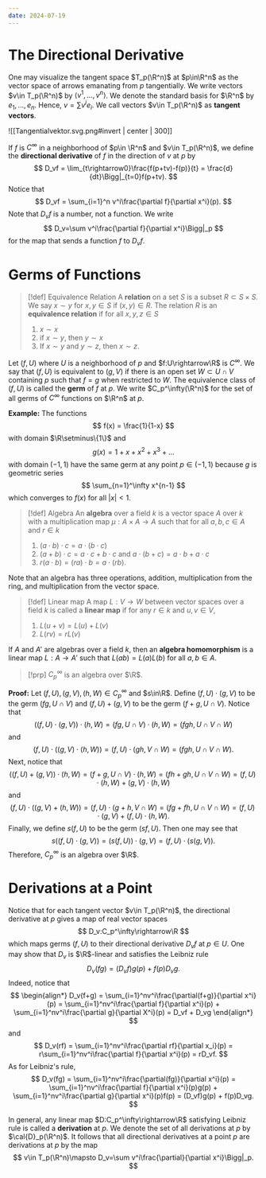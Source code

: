 ```yaml
---
date: 2024-07-19
---
```

# The Directional Derivative

One may visualize the tangent space $T_p(\R^n)$ at $p\in\R^n$ as the vector space of arrows emanating from $p$ tangentially. We write vectors $v\in T_p(\R^n)$ by $\langle v^1,\dots,v^n\rangle$. We denote the standard basis for $\R^n$ by $e_1,\dots, e_n$. Hence, $v=\sum v^ie_i$. We call vectors $v\in T_p(\R^n)$ as **tangent vectors**. 

![[Tangentialvektor.svg.png#invert | center | 300]]

If $f$ is $C^\infty$ in a neighborhood of $p\in \R^n$ and $v\in T_p(\R^n)$, we define the **directional derivative** of $f$ in the direction of $v$ at $p$ by
$$
	D_vf = \lim_{t\rightarrow0}\frac{f(p+tv)-f(p)}{t} = \frac{d}{dt}\Bigg|_{t=0}f(p+tv).
$$
Notice that 
$$
	D_vf = \sum_{i=1}^n v^i\frac{\partial f}{\partial x^i}(p).
$$
Note that $D_vf$ is a number, not a function. We write
$$
	D_v=\sum v^i\frac{\partial f}{\partial x^i}\Bigg|_p
$$
for the map that sends a function $f$ to $D_vf$.

# Germs of Functions

> [!def] Equivalence Relation
> A **relation** on a set $S$ is a subset $R\subset S\times S$. We say $x\sim y$ for $x,y\in S$ if $(x,y)\in R$. The relation $R$ is an **equivalence relation** if for all $x,y,z\in S$
> 1. $x\sim x$
> 2. if $x\sim y$, then $y\sim x$
> 3. If $x\sim y$ and $y\sim z$, then $x\sim z$.

Let $(f,U)$ where $U$ is a neighborhood of $p$ and $f:U\rightarrow\R$ is $C^\infty$. We say that $(f,U)$ is equivalent to $(g,V)$ if there is an open set $W\subset U\cap V$ containing $p$ such that $f=g$ when restricted to $W$. The equivalence class of $(f,U)$ is called the **germ** of $f$ at $p$. We write $C_p^\infty(\R^n)$ for the set of all germs of $C^\infty$ functions on $\R^n$ at $p$.

**Example:** The functions
$$
	f(x) = \frac{1}{1-x}
$$
with domain $\R\setminus\{1\}$ and
$$
	g(x) = 1+x+x^2+x^3+\dots
$$
with domain $(-1,1)$ have the same germ at any point $p\in(-1,1)$ because $g$ is geometric series
$$
	\sum_{n=1}^\infty x^{n-1} 
$$
which converges to $f(x)$ for all $|x|<1$.

> [!def] Algebra
> An **algebra** over a field $k$ is a vector space $A$ over $k$ with a multiplication map $\mu:A\times A\rightarrow A$ such that for all $a,b,c\in A$ and $r\in k$
> 1. $(a\cdot b)\cdot c = a\cdot(b\cdot c)$
> 2. $(a+b)\cdot c = a\cdot c+b\cdot c$ and $a\cdot(b+c)=a\cdot b+a\cdot c$
> 3. $r(a\cdot b)=(ra)\cdot b=a\cdot(rb)$.

Note that an algebra has three operations, addition, multiplication from the ring, and multiplication from the vector space.

> [!def] Linear map
> A map $L:V\rightarrow W$ between vector spaces over a field $k$ is called a **linear map** if for any $r\in k$ and $u,v\in V$,
> 1. $L(u+v) = L(u) + L(v)$
> 2. $L(rv)=rL(v)$

If $A$ and $A'$ are algebras over a field $k$, then an **algebra homomorphism** is a linear map $L:A\rightarrow A'$ such that $L(ab)=L(a)L(b)$ for all $a,b\in A$.

> [!prp]
> $C_p^\infty$ is an algebra over $\R$.

**Proof:** Let $(f,U),(g,V),(h,W)\in C_p^\infty$ and $s\in\R$. Define $(f,U)\cdot(g,V)$ to be the germ $(fg,U\cap V)$ and $(f,U)+(g,V)$ to be the germ $(f+g,U\cap V)$. Notice that
$$
	((f,U)\cdot(g,V))\cdot(h,W)=(fg,U\cap V)\cdot(h,W)=(fgh,U\cap V\cap W)
$$
and 
$$
	(f,U)\cdot((g,V)\cdot(h,W)) = (f,U)\cdot(gh,V\cap W)=(fgh,U\cap V\cap W).
$$
Next, notice that
$$
	((f,U)+(g,V))\cdot(h,W) = (f+g,U\cap V)\cdot(h,W) = (fh+gh,U\cap V\cap W) = (f,U)\cdot(h,W)+(g,V)\cdot(h,W)
$$
and
$$
	(f,U)\cdot((g,V)+(h,W)) = (f,U)\cdot(g+h,V\cap W)=(fg+fh,U\cap V\cap W) = (f,U)\cdot(g,V) + (f,U)\cdot(h,W).
$$
Finally, we define $s(f,U)$ to be the germ $(sf,U)$. Then one may see that 
$$
	s((f,U)\cdot(g,V)) = (s(f,U))\cdot(g,V) = (f,U)\cdot(s(g,V)).
$$
Therefore, $C_p^\infty$ is an algebra over $\R$.

# Derivations at a Point

Notice that for each tangent vector $v\in T_p(\R^n)$, the directional derivative at $p$ gives a map of real vector spaces
$$
	D_v:C_p^\infty\rightarrow\R
$$
which maps germs $(f,U)$ to their directional derivative $D_vf$ at $p\in U$. One may show that $D_v$ is $\R$-linear and satisfies the Leibniz rule
$$
	D_v(fg) = (D_vf)g(p) + f(p)D_vg.
$$
Indeed, notice that 
$$
\begin{align*}
	D_v(f+g) = \sum_{i=1}^nv^i\frac{\partial(f+g)}{\partial x^i}(p) = \sum_{i=1}^nv^i\frac{\partial f}{\partial x^i}(p) + \sum_{i=1}^nv^i\frac{\partial g}{\partial X^i}(p) = D_vf + D_vg
\end{align*}
$$
and
$$
	D_v(rf) = \sum_{i=1}^nv^i\frac{\partial rf}{\partial x_i}(p) = r\sum_{i=1}^nv^i\frac{\partial f}{\partial x^i}(p) = rD_vf.
$$
As for Leibniz's rule,
$$
	D_v(fg) = \sum_{i=1}^nv^i\frac{\partial(fg)}{\partial x^i}(p) = \sum_{i=1}^nv^i\frac{\partial f}{\partial x^i}(p)g(p) + \sum_{i=1}^nv^i\frac{\partial g}{\partial x^i}(p)f(p) = (D_vf)g(p) + f(p)D_vg.
$$

In general, any linear map $D:C_p^\infty\rightarrow\R$ satisfying Leibniz rule is called a **derivation** at $p$. We denote the set of all derivations at $p$ by $\cal{D}_p(\R^n)$. It follows that all directional derivatives at a point $p$ are derivations at $p$ by the map
$$
	v\in T_p(\R^n)\mapsto D_v=\sum v^i\frac{\partial}{\partial x^i}\Bigg|_p.
$$
